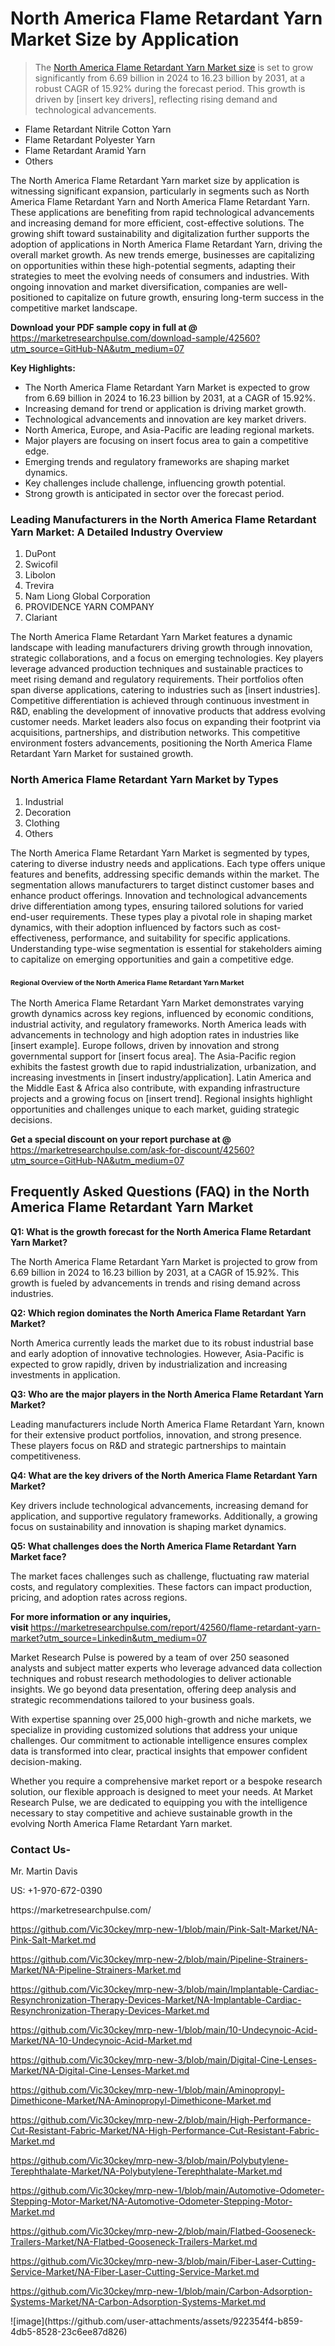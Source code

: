 <h1>North America Flame Retardant Yarn Market&nbsp;Size by Application</h1><blockquote><p>The <a href="https://marketresearchpulse.com/download-sample/42560?utm_source=GitHub-NA&amp;utm_medium=07">North America Flame Retardant Yarn Market size</a> is set to grow significantly from 6.69 billion in 2024 to 16.23 billion by 2031, at a robust CAGR of 15.92% during the forecast period. This growth is driven by [insert key drivers], reflecting rising demand and technological advancements.</p></blockquote><ul><li>Flame Retardant Nitrile Cotton Yarn<li> Flame Retardant Polyester Yarn<li> Flame Retardant Aramid Yarn<li> Others</li></ul><p>The North America Flame Retardant Yarn market size by application is witnessing significant expansion, particularly in segments such as North America Flame Retardant Yarn and North America Flame Retardant Yarn. These applications are benefiting from rapid technological advancements and increasing demand for more efficient, cost-effective solutions. The growing shift toward sustainability and digitalization further supports the adoption of applications in North America Flame Retardant Yarn, driving the overall market growth. As new trends emerge, businesses are capitalizing on opportunities within these high-potential segments, adapting their strategies to meet the evolving needs of consumers and industries. With ongoing innovation and market diversification, companies are well-positioned to capitalize on future growth, ensuring long-term success in the competitive market landscape.</p><p><strong>Download your PDF sample copy in full at @ </strong><a href="https://marketresearchpulse.com/download-sample/42560?utm_source=GitHub-NA&amp;utm_medium=07">https://marketresearchpulse.com/download-sample/42560?utm_source=GitHub-NA&amp;utm_medium=07</a></p><p><strong>Key Highlights: </strong></p><ul><li>The North America Flame Retardant Yarn Market is expected to grow from 6.69 billion in 2024 to 16.23 billion by 2031, at a CAGR of 15.92%.</li><li>Increasing demand for trend or application is driving market growth.</li><li>Technological advancements and innovation are key market drivers.</li><li>North America, Europe, and Asia-Pacific are leading regional markets.</li><li>Major players are focusing on insert focus area to gain a competitive edge.</li><li>Emerging trends and regulatory frameworks are shaping market dynamics.</li><li>Key challenges include challenge, influencing growth potential.</li><li>Strong growth is anticipated in sector over the forecast period.</li></ul><h3>Leading Manufacturers in the North America Flame Retardant Yarn Market: A Detailed Industry Overview</h3><ol><li>DuPont</li><li>Swicofil</li><li>Libolon</li><li>Trevira</li><li>Nam Liong Global Corporation</li><li>PROVIDENCE YARN COMPANY</li><li>Clariant</li></ol><div class="flex max-w-full flex-col flex-grow"><div class="min-h-8 text-message flex w-full flex-col items-end gap-2 whitespace-normal break-words [.text-message+&amp;]:mt-5" dir="auto" data-message-author-role="assistant" data-message-id="fd8432e4-4910-450d-b182-61b7bfb0a01f" data-message-model-slug="gpt-4o"><div class="flex w-full flex-col gap-1 empty:hidden first:pt-[3px]"><div class="markdown prose w-full break-words dark:prose-invert light"><p>The North America Flame Retardant Yarn Market features a dynamic landscape with leading manufacturers driving growth through innovation, strategic collaborations, and a focus on emerging technologies. Key players leverage advanced production techniques and sustainable practices to meet rising demand and regulatory requirements. Their portfolios often span diverse applications, catering to industries such as [insert industries]. Competitive differentiation is achieved through continuous investment in R&amp;D, enabling the development of innovative products that address evolving customer needs. Market leaders also focus on expanding their footprint via acquisitions, partnerships, and distribution networks. This competitive environment fosters advancements, positioning the North America Flame Retardant Yarn Market for sustained growth.</p></div></div></div></div><h3>North America Flame Retardant Yarn Market by Types</h3><ol><li>Industrial<li> Decoration<li> Clothing<li> Others</li></ol><div class="flex max-w-full flex-col flex-grow"><div class="min-h-8 text-message flex w-full flex-col items-end gap-2 whitespace-normal break-words [.text-message+&amp;]:mt-5" dir="auto" data-message-author-role="assistant" data-message-id="084470be-0bb7-4664-bddf-5156b4f41249" data-message-model-slug="gpt-4o-mini"><div class="flex w-full flex-col gap-1 empty:hidden first:pt-[3px]"><div class="markdown prose w-full break-words dark:prose-invert light"><p>The North America Flame Retardant Yarn Market is segmented by types, catering to diverse industry needs and applications. Each type offers unique features and benefits, addressing specific demands within the market. The segmentation allows manufacturers to target distinct customer bases and enhance product offerings. Innovation and technological advancements drive differentiation among types, ensuring tailored solutions for varied end-user requirements. These types play a pivotal role in shaping market dynamics, with their adoption influenced by factors such as cost-effectiveness, performance, and suitability for specific applications. Understanding type-wise segmentation is essential for stakeholders aiming to capitalize on emerging opportunities and gain a competitive edge.</p></div></div></div></div><h3><span style="font-size: 11px;">Regional Overview of the North America Flame Retardant Yarn Market</span></h3><div class="flex max-w-full flex-col flex-grow"><div class="min-h-8 text-message flex w-full flex-col items-end gap-2 whitespace-normal break-words [.text-message+&amp;]:mt-5" dir="auto" data-message-author-role="assistant" data-message-id="e9038762-ce64-4e30-91c9-9bd413514231" data-message-model-slug="gpt-4o-mini"><div class="flex w-full flex-col gap-1 empty:hidden first:pt-[3px]"><div class="markdown prose w-full break-words dark:prose-invert light"><p>The North America Flame Retardant Yarn Market demonstrates varying growth dynamics across key regions, influenced by economic conditions, industrial activity, and regulatory frameworks. North America leads with advancements in technology and high adoption rates in industries like [insert example]. Europe follows, driven by innovation and strong governmental support for [insert focus area]. The Asia-Pacific region exhibits the fastest growth due to rapid industrialization, urbanization, and increasing investments in [insert industry/application]. Latin America and the Middle East &amp; Africa also contribute, with expanding infrastructure projects and a growing focus on [insert trend]. Regional insights highlight opportunities and challenges unique to each market, guiding strategic decisions.</p></div></div></div></div><p><strong>Get a special discount on your report purchase at @ </strong><a href="https://marketresearchpulse.com/ask-for-discount/42560?utm_source=GitHub-NA&amp;utm_medium=07">https://marketresearchpulse.com/ask-for-discount/42560?utm_source=GitHub-NA&amp;utm_medium=07</a></p><h2>Frequently Asked Questions (FAQ) in the North America Flame Retardant Yarn Market</h2><p><strong>Q1: What is the growth forecast for the North America Flame Retardant Yarn Market?</strong></p><p>The North America Flame Retardant Yarn Market is projected to grow from 6.69 billion in 2024 to 16.23 billion by 2031, at a CAGR of 15.92%. This growth is fueled by advancements in trends and rising demand across industries.</p><p><strong>Q2: Which region dominates the North America Flame Retardant Yarn Market?</strong></p><p>North America currently leads the market due to its robust industrial base and early adoption of innovative technologies. However, Asia-Pacific is expected to grow rapidly, driven by industrialization and increasing investments in application.</p><p><strong>Q3: Who are the major players in the North America Flame Retardant Yarn Market?</strong></p><p>Leading manufacturers include North America Flame Retardant Yarn, known for their extensive product portfolios, innovation, and strong presence. These players focus on R&amp;D and strategic partnerships to maintain competitiveness.</p><p><strong>Q4: What are the key drivers of the North America Flame Retardant Yarn Market?</strong></p><p>Key drivers include technological advancements, increasing demand for application, and supportive regulatory frameworks. Additionally, a growing focus on sustainability and innovation is shaping market dynamics.</p><p><strong>Q5: What challenges does the North America Flame Retardant Yarn Market face?</strong></p><p>The market faces challenges such as challenge, fluctuating raw material costs, and regulatory complexities. These factors can impact production, pricing, and adoption rates across regions.</p><p><strong>For more information or any inquiries, visit&nbsp;</strong><a href="https://marketresearchpulse.com/report/42560/flame-retardant-yarn-market?utm_source=Linkedin&utm_medium=07">https://marketresearchpulse.com/report/42560/flame-retardant-yarn-market?utm_source=Linkedin&utm_medium=07</a></p><p>Market Research Pulse is powered by a team of over 250 seasoned analysts and subject matter experts who leverage advanced data collection techniques and robust research methodologies to deliver actionable insights. We go beyond data presentation, offering deep analysis and strategic recommendations tailored to your business goals.</p><p>With expertise spanning over 25,000 high-growth and niche markets, we specialize in providing customized solutions that address your unique challenges. Our commitment to actionable intelligence ensures complex data is transformed into clear, practical insights that empower confident decision-making.</p><p>Whether you require a comprehensive market report or a bespoke research solution, our flexible approach is designed to meet your needs. At Market Research Pulse, we are dedicated to equipping you with the intelligence necessary to stay competitive and achieve sustainable growth in the evolving North America Flame Retardant Yarn market.</p><h3><strong>Contact Us-</strong></h3><p>Mr. Martin Davis</p><p>US: +1-970-672-0390</p><p>https://marketresearchpulse.com/</p><p><a href="https://github.com/Vic30ckey/mrp-new-1/blob/main/Pink-Salt-Market/NA-Pink-Salt-Market.md">https://github.com/Vic30ckey/mrp-new-1/blob/main/Pink-Salt-Market/NA-Pink-Salt-Market.md</a></p><p><a href="https://github.com/Vic30ckey/mrp-new-2/blob/main/Pipeline-Strainers-Market/NA-Pipeline-Strainers-Market.md">https://github.com/Vic30ckey/mrp-new-2/blob/main/Pipeline-Strainers-Market/NA-Pipeline-Strainers-Market.md</a></p><p><a href="https://github.com/Vic30ckey/mrp-new-3/blob/main/Implantable-Cardiac-Resynchronization-Therapy-Devices-Market/NA-Implantable-Cardiac-Resynchronization-Therapy-Devices-Market.md">https://github.com/Vic30ckey/mrp-new-3/blob/main/Implantable-Cardiac-Resynchronization-Therapy-Devices-Market/NA-Implantable-Cardiac-Resynchronization-Therapy-Devices-Market.md</a></p><p><a href="https://github.com/Vic30ckey/mrp-new-1/blob/main/10-Undecynoic-Acid-Market/NA-10-Undecynoic-Acid-Market.md">https://github.com/Vic30ckey/mrp-new-1/blob/main/10-Undecynoic-Acid-Market/NA-10-Undecynoic-Acid-Market.md</a></p><p><a href="https://github.com/Vic30ckey/mrp-new-3/blob/main/Digital-Cine-Lenses-Market/NA-Digital-Cine-Lenses-Market.md">https://github.com/Vic30ckey/mrp-new-3/blob/main/Digital-Cine-Lenses-Market/NA-Digital-Cine-Lenses-Market.md</a></p><p><a href="https://github.com/Vic30ckey/mrp-new-1/blob/main/Aminopropyl-Dimethicone-Market/NA-Aminopropyl-Dimethicone-Market.md">https://github.com/Vic30ckey/mrp-new-1/blob/main/Aminopropyl-Dimethicone-Market/NA-Aminopropyl-Dimethicone-Market.md</a></p><p><a href="https://github.com/Vic30ckey/mrp-new-2/blob/main/High-Performance-Cut-Resistant-Fabric-Market/NA-High-Performance-Cut-Resistant-Fabric-Market.md">https://github.com/Vic30ckey/mrp-new-2/blob/main/High-Performance-Cut-Resistant-Fabric-Market/NA-High-Performance-Cut-Resistant-Fabric-Market.md</a></p><p><a href="https://github.com/Vic30ckey/mrp-new-3/blob/main/Polybutylene-Terephthalate-Market/NA-Polybutylene-Terephthalate-Market.md">https://github.com/Vic30ckey/mrp-new-3/blob/main/Polybutylene-Terephthalate-Market/NA-Polybutylene-Terephthalate-Market.md</a></p><p><a href="https://github.com/Vic30ckey/mrp-new-1/blob/main/Automotive-Odometer-Stepping-Motor-Market/NA-Automotive-Odometer-Stepping-Motor-Market.md">https://github.com/Vic30ckey/mrp-new-1/blob/main/Automotive-Odometer-Stepping-Motor-Market/NA-Automotive-Odometer-Stepping-Motor-Market.md</a></p><p><a href="https://github.com/Vic30ckey/mrp-new-2/blob/main/Flatbed-Gooseneck-Trailers-Market/NA-Flatbed-Gooseneck-Trailers-Market.md">https://github.com/Vic30ckey/mrp-new-2/blob/main/Flatbed-Gooseneck-Trailers-Market/NA-Flatbed-Gooseneck-Trailers-Market.md</a></p><p><a href="https://github.com/Vic30ckey/mrp-new-3/blob/main/Fiber-Laser-Cutting-Service-Market/NA-Fiber-Laser-Cutting-Service-Market.md">https://github.com/Vic30ckey/mrp-new-3/blob/main/Fiber-Laser-Cutting-Service-Market/NA-Fiber-Laser-Cutting-Service-Market.md</a></p><p><a href="https://github.com/Vic30ckey/mrp-new-1/blob/main/Carbon-Adsorption-Systems-Market/NA-Carbon-Adsorption-Systems-Market.md">https://github.com/Vic30ckey/mrp-new-1/blob/main/Carbon-Adsorption-Systems-Market/NA-Carbon-Adsorption-Systems-Market.md</a></p>
![image](https://github.com/user-attachments/assets/922354f4-b859-4db5-8528-23c6ee87d826)
